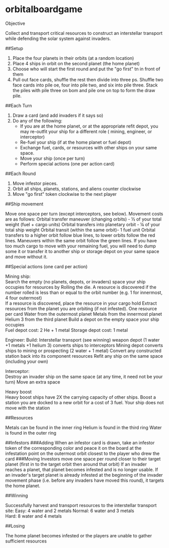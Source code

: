 # orbitalboardgame

Objective 

Collect and transport critical resources to construct an interstellar transport while defending the solar system against invaders. 

##Setup 

1. Place the four planets in their orbits (at a random location) 
1. Place 4 ships in orbit on the second planet (the home planet) 
1. Choose who will start the first round and put the "go first" tn in front of them 
1. Pull out face cards, shuffle the rest then divide into three ps. Shuffle two face cards into pile oe, four into pile two, and six into pile three. Stack the piles with pile three on bom and pile one on top to form the draw pile. 

##Each Turn  

1. Draw a card (and add invaders if it says so) 
1. Do any of the following:
    * If you are at the home planet, or at the appropriate refit depot, you may re-outfit your ship for a different role ( mining, engineer, or interceptor) 
    * Re-fuel your ship (if at the home planet or fuel depot) 
    * Exchange fuel, cards, or resources with other ships on your same space. 
    * Move your ship (once per turn)
    * Perform special actions (one per action card)

 

##Each Round 

1. Move infestor pieces. 
1. Orbit all ships, planets, stations, and aliens counter clockwise 
1. Move "go first" token clockwise to the next player 

##Ship movement 

Move one space per turn (except interceptors, see below). 
Movement costs are as follows: 
    Orbital transfer maneuver (changing orbits) - ½ of your total weight (fuel + cargo units) 
    Orbital transfers into planetary orbit - ¼ of your total ship weight 
    Orbital transit (within the same orbit)- 1 fuel unit 
Orbital transfers to a higher orbit follow blue lines, to lower orbits follow the red lines. 
Maneuvers within the same orbit follow the green lines. 
If you have too much cargo to move with your remaining fuel, you will need to dump some it or transfer it to another ship or storage depot on your same space and move without it.  

##Special actions (one card per action) 

Mining ship:  
    Search the empty (no planets, depots, or invaders) space your ship occupies for resources by Rolling the die. A resource is discovered if the number rolled is less than or equal to the orbit number (e.g. 1 for innermost, 4 four outermost)  
        If a resource is discovered, place the resource in your cargo hold 
    Extract resources from the planet you are orbiting (if not infested). One resource per card 
        Water from the outermost planet 
        Metals from the innermost planet 
        Helium 3 from the third planet 
    Build a depot on the empty space your ship occupies  
        Fuel depot cost: 2 He + 1 metal 
        Storage depot cost: 1 metal 

Engineer: 
    Build: 
        Interstellar transport (see winning) 
        weapon depot (1 water +1 metals +1 helium 3) converts ships to interceptors 
        Mining depot converts ships to mining or prospecting (2 water + 1 metal) 
    Convert any constructed station back into its component resources 
    Refit any ship on the same space (including your own) 

Interceptor:  
    Destroy an invader ship on the same space (at any time, it need not be your turn) 
    Move an extra space 

Heavy boost  
    Heavy boost ships have 2X the carrying capacity of other ships. 
    Boost a station you are docked to a new orbit for a cost of 3 fuel.  Your ship does not  move with the station 

##Resources 

Metals can be found in the inner ring 
Helium is found in the third ring 
Water is found in the outer ring 

##Infestors
###Adding
When an infestor card is drawn, take an infestor token of the corresponding color and peace it on the board at the infestation point on the outermost orbit closest to the player who drew the card
###Moving
Investors move one space per round closer to their target planet (first in to the target orbit then around that orbit) 
    If an invader reaches a planet, that planet becomes infested and is no longer usable. 
    If an invader's target planet is already infested at the beginning of the invader movement phase (i.e. before any invaders have moved this round), it targets the home planet.

##Winning 

Successfully harvest and transport resources to the interstellar transport site: 
    Easy: 4 water and 2 metals 
    Normal: 6 water and 3 metals  
    Hard: 8 water and 4 metals  

 

##Losing 

The home planet becomes infested or the players are unable to gather sufficient resources 
